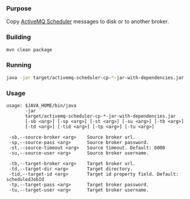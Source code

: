 ### Purpose
Copy [ActiveMQ Scheduler](https://activemq.apache.org/delay-and-schedule-message-delivery) messages to disk or to another broker. 

### Building
```bash
mvn clean package
```

### Running
```bash
java -jar target/activemq-scheduler-cp-*-jar-with-dependencies.jar
```

### Usage
```
usage: $JAVA_HOME/bin/java
       -jar
       target/activemq-scheduler-cp-*-jar-with-dependencies.jar
       [-sb <arg>] [-sp <arg>] [-st <arg>] [-su <arg>] [-tb <arg>]
       [-td <arg>] [-tid <arg>] [-tp <arg>] [-tu <arg>]

 -sb,--source-broker <arg>    Source broker url.
 -sp,--source-pass <arg>      Source broker password.
 -st,--source-timeout <arg>   Source timeout. Default: 6000
 -su,--source-user <arg>      Source broker username.

 -tb,--target-broker <arg>    Target broker url.
 -td,--target-dir <arg>       Target directory.
 -tid,--target-id <arg>       Target id property field. Default: scheduledJobId
 -tp,--target-pass <arg>      Target broker password.
 -tu,--target-user <arg>      Target broker username.

```
